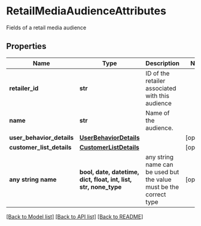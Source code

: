 # RetailMediaAudienceAttributes

Fields of a retail media audience

## Properties
Name | Type | Description | Notes
------------ | ------------- | ------------- | -------------
**retailer_id** | **str** | ID of the retailer associated with this audience | 
**name** | **str** | Name of the audience. | 
**user_behavior_details** | [**UserBehaviorDetails**](UserBehaviorDetails.md) |  | [optional] 
**customer_list_details** | [**CustomerListDetails**](CustomerListDetails.md) |  | [optional] 
**any string name** | **bool, date, datetime, dict, float, int, list, str, none_type** | any string name can be used but the value must be the correct type | [optional]

[[Back to Model list]](../README.md#documentation-for-models) [[Back to API list]](../README.md#documentation-for-api-endpoints) [[Back to README]](../README.md)


